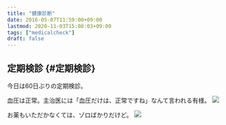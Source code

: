 ```yaml
---
title: "健康診断"
date: 2016-05-07T11:59:00+09:00
lastmod: 2020-11-03T15:08:03+09:00
tags: ["medicalcheck"]
draft: false
---
```


## 定期検診 {#定期検診}

今日は60日ぶりの定期検診。

血圧は正常。主治医には「血圧だけは、正常ですね」なんて言われる有様。
![](/images/blood-pressure-result.jpg)

お薬もいただかなくては、ゾロばかりだけど。 ![](/images/medicine.jpg)

